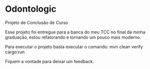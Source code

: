 # Odontologic
Projeto de Conclusão de Curso

Esse projeto foi entregue para a banca do meu TCC no final da minha graduação, estou refatorando e tornando um pouco mais moderno.

Para executar o projeto basta executar o comando:
mvn clean verify cargo:run

Fiquem a vontade para deixar um feedback.
